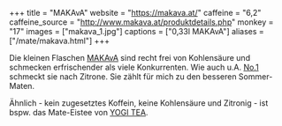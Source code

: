 +++
title = "MAKAvA"
website = "https://makava.at/"
caffeine = "6,2"
caffeine_source = "http://www.makava.at/produktdetails.php"
monkey = "17"
images = ["makava_1.jpg"]
captions = ["0,33l MAKAvA"]
aliases = ["/mate/makava.html"]
+++

Die kleinen Flaschen [MAKAvA](https://makava.at/) sind recht frei von
Kohlensäure und schmecken erfrischender als viele Konkurrenten. Wie auch u.A.
[No.1](/mate/no1.html) schmeckt sie nach Zitrone. Sie zählt für mich zu den
besseren Sommer-Maten.

Ähnlich - kein zugesetztes Koffein, keine Kohlensäure und Zitronig - ist bspw.
das Mate-Eistee von [YOGI TEA](/mate/yogitea.html).
